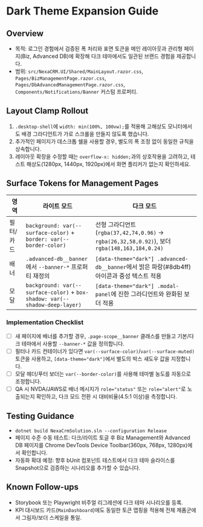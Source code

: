# Dark Theme Expansion Guide

## Overview
- 목적: 로그인 경험에서 검증된 폭 처리와 표면 토큰을 메인 레이아웃과 관리형 페이지(Biz, Advanced DB)에 확장해 다크 테마에서도 일관된 브랜드 경험을 제공합니다.
- 범위: `src/NexaCRM.UI/Shared/MainLayout.razor.css`, `Pages/BizManagementPage.razor.css`, `Pages/DbAdvancedManagementPage.razor.css`, `Components/Notifications/Banner` 커스텀 프로퍼티.

## Layout Clamp Rollout
1. `.desktop-shell`에 `width: min(100%, 100vw);`를 적용해 고해상도 모니터에서도 배경 그라디언트가 가로 스크롤을 만들지 않도록 했습니다.
2. 추가적인 페이지가 데스크톱 쉘을 사용할 경우, 별도의 폭 조정 없이 동일한 규칙을 상속합니다.
3. 레이아웃 확장을 수정할 때는 `overflow-x: hidden;`과의 상호작용을 고려하고, 테스트 해상도(1280px, 1440px, 1920px)에서 화면 플리커가 없는지 확인하세요.

## Surface Tokens for Management Pages
| 영역 | 라이트 모드 | 다크 모드 |
| --- | --- | --- |
| 필터/카드 | `background: var(--surface-color)` + `border: var(--border-color)` | 선형 그라디언트(`rgba(37,42,74,0.96)` → `rgba(26,32,58,0.92)`), 보더 `rgba(148,163,184,0.24)` |
| 배너 | `.advanced-db__banner`에서 `--banner-*` 프로퍼티 재정의 | `[data-theme="dark"] .advanced-db__banner`에서 밝은 파랑(#8db4ff) 아이콘과 중성 텍스트 적용 |
| 모달 | `background: var(--surface-color)` + `box-shadow: var(--shadow-deep-layer)` | `[data-theme="dark"] .modal-panel`에 진한 그라디언트와 완화된 보더 적용 |

### Implementation Checklist
- [ ] 새 페이지에 배너를 추가할 경우, `.page-scope__banner` 클래스를 만들고 기본/다크 테마에서 사용할 `--banner-*` 값을 정의합니다.
- [ ] 필터나 카드 컨테이너가 있다면 `var(--surface-color)`/`var(--surface-muted)` 토큰을 사용하고, `[data-theme="dark"]`에서 별도의 박스 섀도우 값을 지정합니다.
- [ ] 모달 헤더/푸터 보더는 `var(--border-color)`를 사용해 테마별 농도를 자동으로 조정합니다.
- [ ] QA 시 NVDA/JAWS로 배너 메시지가 `role="status"` 또는 `role="alert"`로 노출되는지 확인하고, 다크 모드 전환 시 대비비율(4.5:1 이상)을 측정합니다.

## Testing Guidance
- `dotnet build NexaCrmSolution.sln --configuration Release`
- 페이지 수준 수동 테스트: 다크/라이트 토글 후 Biz Management와 Advanced DB 페이지를 Chrome DevTools Device Toolbar(360px, 768px, 1280px)에서 확인합니다.
- 자동화 확대 예정: 향후 bUnit 컴포넌트 테스트에서 다크 테마 슬라이스를 Snapshot으로 검증하는 시나리오를 추가할 수 있습니다.

## Known Follow-ups
- Storybook 또는 Playwright 비주얼 리그레션에 다크 테마 시나리오를 등록.
- KPI 대시보드 카드(`MainDashboard`)에도 동일한 토큰 맵핑을 적용해 전체 제품군에서 그림자/보더 스케일을 통일.
